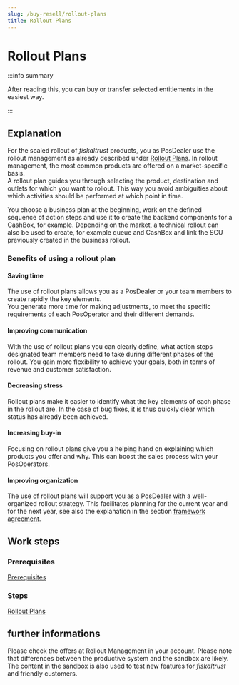 ```yaml
---
slug: /buy-resell/rollout-plans
title: Rollout Plans
---
```

# Rollout Plans

:::info summary

After reading this, you can buy or transfer selected entitlements in the easiest way.

:::

## Explanation

For the scaled rollout of _fiskaltrust_ products, you as PosDealer use the rollout management as already described under [Rollout Plans](../getting-started/my-first-cashbox.md). In rollout management, the most common products are offered on a market-specific basis.  
A rollout plan guides you through selecting the product, destination and outlets for which you want to rollout. This way you avoid ambiguities about which activities should be performed at which point in time.

You choose a business plan at the beginning, work on the defined sequence of action steps and use it to create the backend components for a CashBox, for example. Depending on the market, a technical rollout can also be used to create, for example queue and CashBox and link the SCU previously created in the business rollout.

### Benefits of using a rollout plan

#### Saving time

The use of rollout plans allows you as a PosDealer or your team members to create rapidly the key elements.  
You generate more time for making adjustments, to meet the specific requirements of each PosOperator and their different demands.

#### Improving communication

With the use of rollout plans you can clearly define, what action steps designated team members need to take during different phases of the rollout.
You gain more flexibility to achieve your goals, both in terms of revenue and customer satisfaction.

#### Decreasing stress 

Rollout plans make it easier to identify what the key elements of each phase in the rollout are.
In the case of bug fixes, it is thus quickly clear which status has already been achieved.

#### Increasing buy-in

Focusing on rollout plans give you a helping hand on explaining which products you offer and why. 
This can boost the sales process with your PosOperators.

#### Improving organization 

The use of rollout plans will support you as a PosDealer with a well-organized rollout strategy.
This facilitates planning for the current year and for the next year, see also the explanation in the section [framework agreement](../buy-resell/framework-agreement).

## Work steps

### Prerequisites
[Prerequisites](../getting-started/my-first-cashbox#prerequisites)

### Steps
[Rollout Plans](../getting-started/my-first-cashbox#prerequisites)

## further informations

Please check the offers at Rollout Management in your account.
Please note that differences between the productive system and the sandbox are likely.
The content in the sandbox is also used to test new features for _fiskaltrust_ and friendly customers.